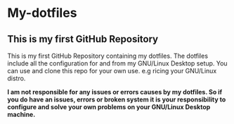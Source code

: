# My-dotfiles
## This is my first GitHub Repository
This is my first GitHub Repository containing my dotfiles.
The dotfiles include all the configuration for and from my GNU/Linux Desktop setup.
You can use and clone this repo for your own use. e.g ricing your GNU/Linux distro.

**I am not responsible for any issues or errors causes by my dotfiles. So if you do have an issues, errors or broken system
it is your responsibility to configure and solve your own problems on your GNU/Linux Desktop machine.**
